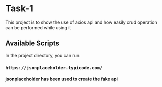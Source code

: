 # Task-1

This project is to show the use of axios api and how easily crud operation can be performed while using it

## Available Scripts

In the project directory, you can run:

### `https://jsonplaceholder.typicode.com/`
#### jsonplaceholder has been used to create the fake api 
